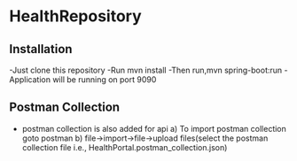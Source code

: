 # HealthRepository

## Installation
-Just clone this repository
-Run mvn install
-Then run,mvn spring-boot:run
-Application will be running on port 9090

## Postman Collection
- postman collection is also added for api
  a) To import postman collection goto postman
	b) file->import->file->upload files(select the postman collection file i.e., HealthPortal.postman_collection.json)
